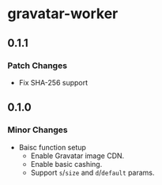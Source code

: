 # gravatar-worker

## 0.1.1

### Patch Changes

- Fix SHA-256 support

## 0.1.0

### Minor Changes

- Baisc function setup
  - Enable Gravatar image CDN.
  - Enable basic cashing.
  - Support `s`/`size` and `d`/`default` params.
